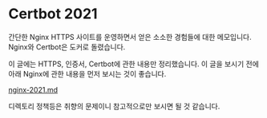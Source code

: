# Certbot 2021

간단한 Nginx HTTPS 사이트를 운영하면서 얻은 소소한 경험들에 대한 메모입니다.
Nginx와 Certbot은 도커로 돌렸습니다.

이 글에는 HTTPS, 인증서, Certbot에 관한 내용만 정리했습니다.
이 글을 보시기 전에 아래 Nginx에 관한 내용을 먼저 보시는 것이 좋습니다.

[nginx-2021.md](nginx-2021.md)

디렉토리 정책등은 취향의 문제이니 참고적으로만 보시면 될 것 같습니다.
